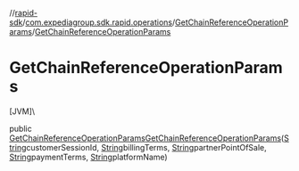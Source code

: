 //[rapid-sdk](../../../index.md)/[com.expediagroup.sdk.rapid.operations](../index.md)/[GetChainReferenceOperationParams](index.md)/[GetChainReferenceOperationParams](-get-chain-reference-operation-params.md)

# GetChainReferenceOperationParams

[JVM]\

public [GetChainReferenceOperationParams](index.md)[GetChainReferenceOperationParams](-get-chain-reference-operation-params.md)([String](https://docs.oracle.com/javase/8/docs/api/java/lang/String.html)customerSessionId, [String](https://docs.oracle.com/javase/8/docs/api/java/lang/String.html)billingTerms, [String](https://docs.oracle.com/javase/8/docs/api/java/lang/String.html)partnerPointOfSale, [String](https://docs.oracle.com/javase/8/docs/api/java/lang/String.html)paymentTerms, [String](https://docs.oracle.com/javase/8/docs/api/java/lang/String.html)platformName)

